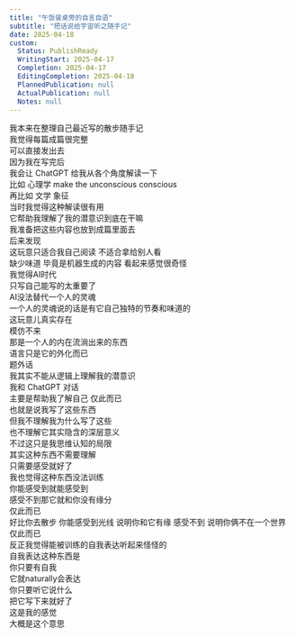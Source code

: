 ```yaml
---
title: "午饭餐桌旁的自言自语"
subtitle: "把话说给宇宙听之随手记"
date: 2025-04-18
custom:
  Status: PublishReady
  WritingStart: 2025-04-17
  Completion: 2025-04-17
  EditingCompletion: 2025-04-18
  PlannedPublication: null
  ActualPublication: null
  Notes: null
---          
```

我本来在整理自己最近写的散步随手记        
我觉得每篇成篇很完整        
可以直接发出去          
因为我在写完后        
我会让 ChatGPT 给我从各个角度解读一下        
比如 心理学 make the unconscious conscious        
再比如 文学 象征        
当时我觉得这种解读很有用        
它帮助我理解了我的潜意识到底在干嘛          
我准备把这些内容也放到成篇里面去        
后来发现        
这玩意只适合我自己阅读 不适合拿给别人看        
缺少味道 毕竟是机器生成的内容 看起来感觉很奇怪          
我觉得AI时代        
只写自己能写的太重要了        
AI没法替代一个人的灵魂        
一个人的灵魂说的话是有它自己独特的节奏和味道的        
这玩意儿真实存在        
模仿不来        
那是一个人的内在流淌出来的东西        
语言只是它的外化而已          
题外话        
我其实不能从逻辑上理解我的潜意识        
我和 ChatGPT 对话        
主要是帮助我了解自己 仅此而已        
也就是说我写了这些东西        
但我不理解我为什么写了这些        
也不理解它其实隐含的深层意义        
不过这只是我思维认知的局限        
其实这种东西不需要理解        
只需要感受就好了          
我也觉得这种东西没法训练        
你能感受到就能感受到        
感受不到那它就和你没有缘分        
仅此而已        
好比你去散步 你能感受到光线 说明你和它有缘 感受不到 说明你俩不在一个世界 仅此而已          
反正我觉得能被训练的自我表达听起来怪怪的        
自我表达这种东西是        
你只要有自我        
它就naturally会表达        
你只要听它说什么        
把它写下来就好了        
这是我的感觉        
大概是这个意思          
      